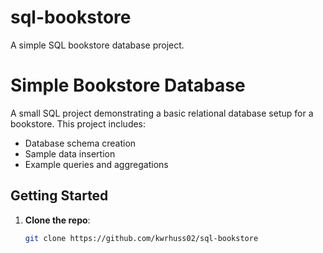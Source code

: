 # sql-bookstore
A simple SQL bookstore database project.
# Simple Bookstore Database

A small SQL project demonstrating a basic relational database setup for a bookstore. This project includes:

- Database schema creation
- Sample data insertion
- Example queries and aggregations

## Getting Started

1. **Clone the repo**:
   ```bash
   git clone https://github.com/kwrhuss02/sql-bookstore
